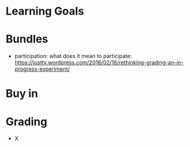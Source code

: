# Learning Goals

# Bundles
- participation: what does it mean to participate: https://justtv.wordpress.com/2016/02/16/rethinking-grading-an-in-progress-experiment/

# Buy in


# Grading
- X
